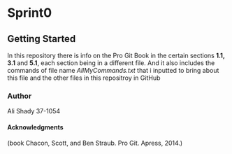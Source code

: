 # Sprint0

## Getting Started
In this repository there is info on the Pro Git Book in the certain sections  **1.1, 3.1** and **5.1**, each section being in a different file.
And it also includes the commands of file name _AllMyCommands.txt_ that i inputted to bring about this file and the other files in this repositroy in GitHub

### Author
Ali Shady 37-1054

#### Acknowledgments
(book Chacon, Scott, and Ben Straub. Pro Git. Apress, 2014.)